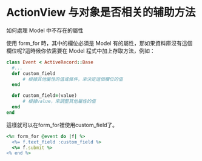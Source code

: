 # ActionView 与对象是否相关的辅助方法

如何處理 Model 中不存在的屬性

使用 form_for 時，其中的欄位必須是 Model 有的屬性，那如果資料庫沒有這個欄位呢?這時候你依需要在 Model 程式中加上存取方法，例如：

```ruby
class Event < ActiveRecord::Base
  #...
  def custom_field
      # 根據其他屬性的值或條件，來決定這個欄位的值
  end

  def custom_field=(value)
      # 根據value，來調整其他屬性的值
  end
end
```

這樣就可以在form_for裡使用custom_field了。

```ruby
<%= form_for @event do |f| %>
  <%= f.text_field :custom_field %>
  <%= f.submit %>
<% end %>
```

